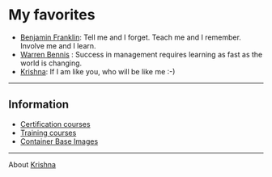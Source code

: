 # My favorites
- [Benjamin Franklin](https://en.wikipedia.org/wiki/Benjamin_Franklin): Tell me and I forget. Teach me and I remember. Involve me and I learn.
- [Warren Bennis](https://en.wikipedia.org/wiki/Warren_Bennis) : Success in management requires learning as fast as the world is changing.
- [Krishna](https://www.linkedin.com/in/krishnamanchikalapudi/): If I am like you, who will be like me :-)

***

## Information
- [Certification courses](CERTIFICATION-COURSES.md)
- [Training courses](TRAINING-COURSES.md)
- [Container Base Images](CONTAINER-IMAGES.md)



***


About [Krishna](https://www.linkedin.com/in/krishnamanchikalapudi/)



